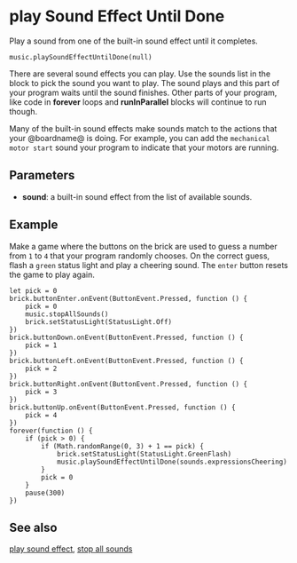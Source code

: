 # play Sound Effect Until Done

Play a sound from one of the built-in sound effect until it completes.

```sig
music.playSoundEffectUntilDone(null)
```

There are several sound effects you can play. Use the sounds list in the block to pick the sound you want to play. The sound plays and this part of your program waits until the sound finishes. Other parts of your program, like code in **forever** loops and **runInParallel** blocks will continue to run though.

Many of the built-in sound effects make sounds match to the actions that your @boardname@ is doing. For example, you can add the ``mechanical motor start`` sound your program to indicate that your motors are running.

## Parameters

* **sound**: a built-in sound effect from the list of available sounds.

## Example

Make a game where the buttons on the brick are used to guess a number from `1` to `4` that your program randomly chooses. On the correct guess, flash a ``green`` status light and play a cheering sound. The ``enter`` button resets the game to play again.

```blocks
let pick = 0
brick.buttonEnter.onEvent(ButtonEvent.Pressed, function () {
    pick = 0
    music.stopAllSounds()
    brick.setStatusLight(StatusLight.Off)
})
brick.buttonDown.onEvent(ButtonEvent.Pressed, function () {
    pick = 1
})
brick.buttonLeft.onEvent(ButtonEvent.Pressed, function () {
    pick = 2
})
brick.buttonRight.onEvent(ButtonEvent.Pressed, function () {
    pick = 3
})
brick.buttonUp.onEvent(ButtonEvent.Pressed, function () {
    pick = 4
})
forever(function () {
    if (pick > 0) {
        if (Math.randomRange(0, 3) + 1 == pick) {
            brick.setStatusLight(StatusLight.GreenFlash)
            music.playSoundEffectUntilDone(sounds.expressionsCheering)
        }
        pick = 0
    }
    pause(300)
})
```

## See also

[play sound effect](/reference/music/play-sound-effect), [stop all sounds](/reference/music/stop-all-sounds)
